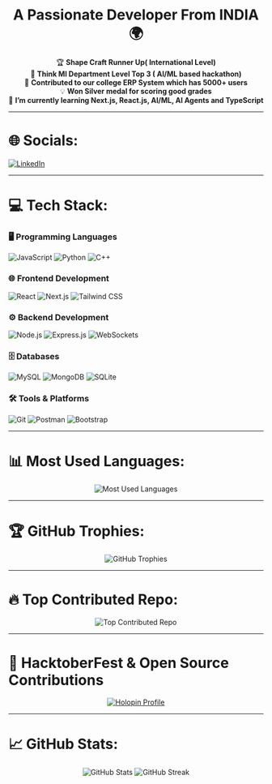 <h1 align="center"> A Passionate Developer From INDIA 🌍</h1>

<p align="center">
🏆 <b>Shape Craft Runner Up( International Level)</b> <br>
🥉 <b>Think Ml Department Level Top 3 ( AI/ML based hackathon)</b> <br>
🥇 <b>Contributed to our college ERP System which has 5000+ users</b> <br>
💡 <b>Won Silver medal for scoring good grades</b><br>
🚀 <b>I’m currently learning Next.js, React.js, AI/ML, AI Agents and TypeScript</b><br>
</p>

---
  
# 🌐 Socials: 
  
[![LinkedIn](https://img.shields.io/badge/LinkedIn-0077B5?style=for-the-badge&logo=linkedin&logoColor=white)](https://www.linkedin.com/in/abhishek-goyal-00b713208/)

---

# 💻 Tech Stack:

### 🖥️ Programming Languages
![JavaScript](https://img.shields.io/badge/-JavaScript-F7DF1E?style=for-the-badge&logo=javascript&logoColor=black)
![Python](https://img.shields.io/badge/-Python-3776AB?style=for-the-badge&logo=python&logoColor=white)
![C++](https://img.shields.io/badge/-C++-00599C?style=for-the-badge&logo=cplusplus&logoColor=white)

### 🌐 Frontend Development
![React](https://img.shields.io/badge/-React-61DAFB?style=for-the-badge&logo=react&logoColor=black)
![Next.js](https://img.shields.io/badge/-Next.js-000000?style=for-the-badge&logo=nextdotjs&logoColor=white)
![Tailwind CSS](https://img.shields.io/badge/-TailwindCSS-38B2AC?style=for-the-badge&logo=tailwind-css&logoColor=white)

### ⚙️ Backend Development
![Node.js](https://img.shields.io/badge/-Node.js-339933?style=for-the-badge&logo=node.js&logoColor=white)
![Express.js](https://img.shields.io/badge/-Express.js-000000?style=for-the-badge&logo=express&logoColor=white)
![WebSockets](https://img.shields.io/badge/-WebSockets-009688?style=for-the-badge&logo=websocket&logoColor=white)

### 🗄️ Databases
![MySQL](https://img.shields.io/badge/-MySQL-4479A1?style=for-the-badge&logo=mysql&logoColor=white)
![MongoDB](https://img.shields.io/badge/-MongoDB-4EA94B?style=for-the-badge&logo=mongodb&logoColor=white)
![SQLite](https://img.shields.io/badge/-SQLite-003B57?style=for-the-badge&logo=sqlite&logoColor=white)

### 🛠 Tools & Platforms
![Git](https://img.shields.io/badge/-Git-F05032?style=for-the-badge&logo=git&logoColor=white)
![Postman](https://img.shields.io/badge/-Postman-FF6C37?style=for-the-badge&logo=postman&logoColor=white)
![Bootstrap](https://img.shields.io/badge/-Bootstrap-7952B3?style=for-the-badge&logo=bootstrap&logoColor=white)

---

# 📊 Most Used Languages:
<p align="center">
<img src="https://github-readme-stats.vercel.app/api/top-langs/?username=Abhishekgoyal007&layout=compact&theme=radical" alt="Most Used Languages">
</p>

---

# 🏆 GitHub Trophies:
<p align="center">
<img src="https://github-profile-trophy.vercel.app/?username=Abhishekgoyal007&theme=radical&margin-w=15&margin-h=15" alt="GitHub Trophies">
</p>

---

# 🔥 Top Contributed Repo:
<p align="center">
<img src="https://github-contributor-stats.vercel.app/api?username=Abhishekgoyal007&limit=5&theme=radical" alt="Top Contributed Repo">
</p>

---

# 🎃 HacktoberFest & Open Source Contributions

<div align="center">
  
[![Holopin Profile](https://holopin.me/abhishekgoyal007)](https://holopin.io/@abhishekgoyal007)

</div>

---

# 📈 GitHub Stats:

<p align="center">
<img src="https://github-readme-stats.vercel.app/api?username=Abhishekgoyal007&show_icons=true&theme=radical" alt="GitHub Stats">
<img src="https://streak-stats.demolab.com/?user=Abhishekgoyal007&theme=radical" alt="GitHub Streak">
</p>
